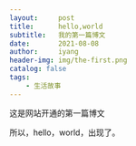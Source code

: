 ```yaml
---
layout:     post
title:      hello,world
subtitle:   我的第一篇博文
date:       2021-08-08
author:     iyang
header-img: img/the-first.png
catalog: false
tags:
    - 生活故事
---
```


这是网站开通的第一篇博文

所以，hello，world，出现了。
